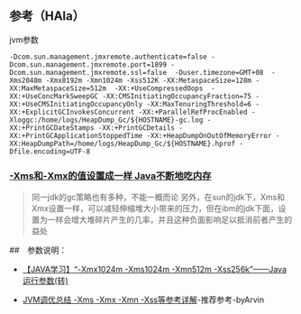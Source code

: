 ## 参考（HAla）
jvm参数
```
-Dcom.sun.management.jmxremote.authenticate=false -Dcom.sun.management.jmxremote.port=1899 -Dcom.sun.management.jmxremote.ssl=false  -Duser.timezone=GMT+08  -Xms2048m -Xmx8192m -Xmn1024m -Xss512K -XX:MetaspaceSize=128m -XX:MaxMetaspaceSize=512m  -XX:+UseCompressedOops  -XX:+UseConcMarkSweepGC -XX:CMSInitiatingOccupancyFraction=75 -XX:+UseCMSInitiatingOccupancyOnly -XX:MaxTenuringThreshold=6 -XX:+ExplicitGCInvokesConcurrent -XX:+ParallelRefProcEnabled -Xloggc:/home/logs/HeapDump_Gc/${HOSTNAME}-gc.log -XX:+PrintGCDateStamps -XX:+PrintGCDetails -XX:+PrintGCApplicationStoppedTime -XX:+HeapDumpOnOutOfMemoryError -XX:HeapDumpPath=/home/logs/HeapDump_Gc/${HOSTNAME}.hprof -Dfile.encoding=UTF-8

```
### [-Xms和-Xmx的值设置成一样 Java不断地吃内存](https://blog.csdn.net/Truong/article/details/71126868)

> 同一jdk的gc策略也有多种，不能一概而论
  另外，在sun的jdk下，Xms和Xmx设置一样，可以减轻伸缩堆大小带来的压力，但在ibm的jdk下面，设置为一样会增大堆碎片产生的几率，并且这种负面影响足以抵消前者产生的益处 

##　参数说明：
- [【JAVA学习】“-Xmx1024m -Xms1024m -Xmn512m -Xss256k”——Java运行参数(转)](https://blog.csdn.net/a503921892/article/details/39048889)

- [JVM调优总结 -Xms -Xmx -Xmn -Xss等参考详解](https://www.cnblogs.com/likehua/p/3369823.html)-推荐参考-byArvin
